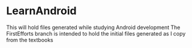 # LearnAndroid
This will hold files generated while studying Android development
The FirstEfforts branch is intended to hold the initial files generated as I copy from the textbooks
